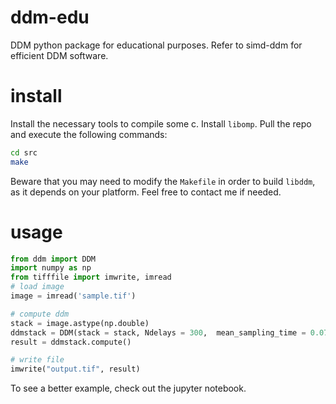 # ddm-edu

DDM python package for educational purposes. Refer to simd-ddm for efficient DDM software.

# install

Install the necessary tools to compile some c. Install `libomp`. 
Pull the repo and execute the following commands:

```sh
cd src
make
```

Beware that you may need to modify the `Makefile` in order to build `libddm`, as it depends on your platform. Feel free to contact me if needed.


# usage

```py
from ddm import DDM
import numpy as np
from tifffile import imwrite, imread
# load image
image = imread('sample.tif')

# compute ddm
stack = image.astype(np.double)
ddmstack = DDM(stack = stack, Ndelays = 300,  mean_sampling_time = 0.07) 
result = ddmstack.compute()

# write file
imwrite("output.tif", result)
```

To see a better example, check out the jupyter notebook.


